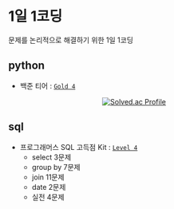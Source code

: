 # 1일 1코딩
문제를 논리적으로 해결하기 위한 1일 1코딩

## python
- 백준 티어 : [`Gold 4`](https://solved.ac/codcod/)

<div align="center">

[![Solved.ac Profile](http://mazassumnida.wtf/api/v2/generate_badge?boj=codcod)](https://solved.ac/codcod/)

</div>


## sql
- 프로그래머스 SQL 고득점 Kit : [`Level 4`](https://school.programmers.co.kr/learn/challenges?tab=sql_practice_kit)
    - select 3문제
    - group by 7문제
    - join 11문제
    - date 2문제
    - 실전 4문제